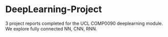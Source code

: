 # DeepLearning-Project
3 project reports completed for the UCL COMP0090 deeplearning module. We explore fully connected NN, CNN, RNN.
